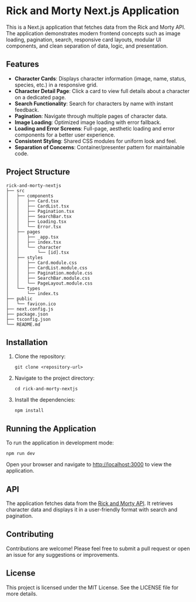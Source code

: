# Rick and Morty Next.js Application

This is a Next.js application that fetches data from the Rick and Morty API. The application demonstrates modern frontend concepts such as image loading, pagination, search, responsive card layouts, modular UI components, and clean separation of data, logic, and presentation.

## Features

- **Character Cards**: Displays character information (image, name, status, species, etc.) in a responsive grid.
- **Character Detail Page**: Click a card to view full details about a character on a dedicated page.
- **Search Functionality**: Search for characters by name with instant feedback.
- **Pagination**: Navigate through multiple pages of character data.
- **Image Loading**: Optimized image loading with error fallback.
- **Loading and Error Screens**: Full-page, aesthetic loading and error components for a better user experience.
- **Consistent Styling**: Shared CSS modules for uniform look and feel.
- **Separation of Concerns**: Container/presenter pattern for maintainable code.

## Project Structure

```
rick-and-morty-nextjs
├── src
│   ├── components
│   │   ├── Card.tsx
│   │   ├── CardList.tsx
│   │   ├── Pagination.tsx
│   │   ├── SearchBar.tsx
│   │   ├── Loading.tsx
│   │   └── Error.tsx
│   ├── pages
│   │   ├── _app.tsx
│   │   ├── index.tsx
│   │   └── character
│   │       └── [id].tsx
│   ├── styles
│   │   ├── Card.module.css
│   │   ├── CardList.module.css
│   │   ├── Pagination.module.css
│   │   ├── SearchBar.module.css
│   │   └── PageLayout.module.css
│   └── types
│       └── index.ts
├── public
│   └── favicon.ico
├── next.config.js
├── package.json
├── tsconfig.json
└── README.md
```

## Installation

1. Clone the repository:
   ```
   git clone <repository-url>
   ```
2. Navigate to the project directory:
   ```
   cd rick-and-morty-nextjs
   ```
3. Install the dependencies:
   ```
   npm install
   ```

## Running the Application

To run the application in development mode:
```
npm run dev
```
Open your browser and navigate to [http://localhost:3000](http://localhost:3000) to view the application.

## API

The application fetches data from the [Rick and Morty API](https://rickandmortyapi.com/). It retrieves character data and displays it in a user-friendly format with search and pagination.

## Contributing

Contributions are welcome! Please feel free to submit a pull request or open an issue for any suggestions or improvements.

## License

This project is licensed under the MIT License. See the LICENSE file for more details.
